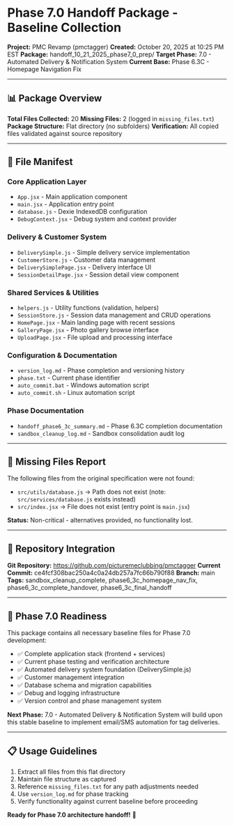 # Phase 7.0 Handoff Package - Baseline Collection
**Project:** PMC Revamp (pmctagger)
**Created:** October 20, 2025 at 10:25 PM EST
**Package:** handoff_10_21_2025_phase7_0_prep/
**Target Phase:** 7.0 - Automated Delivery & Notification System
**Current Base:** Phase 6.3C - Homepage Navigation Fix

---

## 📊 Package Overview

**Total Files Collected:** 20
**Missing Files:** 2 (logged in `missing_files.txt`)
**Package Structure:** Flat directory (no subfolders)
**Verification:** All copied files validated against source repository

---

## 📁 File Manifest

### Core Application Layer
- `App.jsx` - Main application component
- `main.jsx` - Application entry point
- `database.js` - Dexie IndexedDB configuration
- `DebugContext.jsx` - Debug system and context provider

### Delivery & Customer System
- `DeliverySimple.js` - Simple delivery service implementation
- `CustomerStore.js` - Customer data management
- `DeliverySimplePage.jsx` - Delivery interface UI
- `SessionDetailPage.jsx` - Session detail view component

### Shared Services & Utilities
- `helpers.js` - Utility functions (validation, helpers)
- `SessionStore.js` - Session data management and CRUD operations
- `HomePage.jsx` - Main landing page with recent sessions
- `GalleryPage.jsx` - Photo gallery browse interface
- `UploadPage.jsx` - File upload and processing interface

### Configuration & Documentation
- `version_log.md` - Phase completion and versioning history
- `phase.txt` - Current phase identifier
- `auto_commit.bat` - Windows automation script
- `auto_commit.sh` - Linux automation script

### Phase Documentation
- `handoff_phase6_3c_summary.md` - Phase 6.3C completion documentation
- `sandbox_cleanup_log.md` - Sandbox consolidation audit log

---

## 🚫 Missing Files Report

The following files from the original specification were not found:
- `src/utils/database.js` → Path does not exist (note: `src/services/database.js` exists instead)
- `src/index.jsx` → File does not exist (entry point is `main.jsx`)

**Status:** Non-critical - alternatives provided, no functionality lost.

---

## 🔗 Repository Integration

**Git Repository:** https://github.com/picturemeclubbing/pmctagger
**Current Commit:** ce4fcf308bac250a4c0a24db257a7fc66b790f88
**Branch:** main
**Tags:** sandbox_cleanup_complete, phase6_3c_homepage_nav_fix, phase6_3c_complete_handover, phase6_3c_final_handoff

---

## 🚀 Phase 7.0 Readiness

This package contains all necessary baseline files for Phase 7.0 development:

- ✅ Complete application stack (frontend + services)
- ✅ Current phase testing and verification architecture
- ✅ Automated delivery system foundation (DeliverySimple.js)
- ✅ Customer management integration
- ✅ Database schema and migration capabilities
- ✅ Debug and logging infrastructure
- ✅ Version control and phase management system

**Next Phase:** 7.0 - Automated Delivery & Notification System will build upon this stable baseline to implement email/SMS automation for tag deliveries.

---

## 📋 Usage Guidelines

1. Extract all files from this flat directory
2. Maintain file structure as captured
3. Reference `missing_files.txt` for any path adjustments needed
4. Use `version_log.md` for phase tracking
5. Verify functionality against current baseline before proceeding

**Ready for Phase 7.0 architecture handoff!** 🎯
